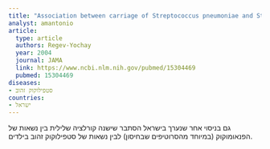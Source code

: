 ```yaml
---
title: "Association between carriage of Streptococcus pneumoniae and Staphylococcus aureus in children"
analyst: amantonio
article:
  type: article
  authors: Regev-Yochay
  year: 2004
  journal: JAMA
  link: https://www.ncbi.nlm.nih.gov/pubmed/15304469
  pubmed: 15304469
diseases:
- סטפילוקוק זהוב
countries:
- ישראל
---
```


גם בניסוי אחר שנערך בישראל הסתבר שישנה קורלציה שלילית בין נשאות של הפנאומוקוק (במיוחד מהסרוטיפים שבחיסון) לבין נשאות של סטפילוקוק זהוב בילדים.
